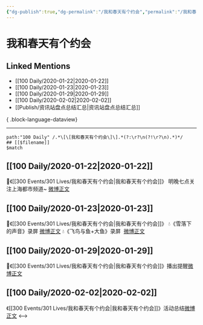 ```yaml
---
{"dg-publish":true,"dg-permalink":"/我和春天有个约会","permalink":"/我和春天有个约会/","created":"2023-04-02T17:20:34.000+08:00","updated":"2023-04-10T16:21:39.000+08:00"}
---
```


# 我和春天有个约会

## Linked Mentions
- [[100 Daily/2020-01-22\|2020-01-22]]
- [[100 Daily/2020-01-23\|2020-01-23]]
- [[100 Daily/2020-01-29\|2020-01-29]]
- [[100 Daily/2020-02-02\|2020-02-02]]
- [[Publish/资讯站盘点总结汇总\|资讯站盘点总结汇总]]

{ .block-language-dataview}

---

```expander
path:"100 Daily" /.*\[\[我和春天有个约会\]\].*(?:\r?\n(?!\r?\n).*)*/
## [[$filename]]
$match
```
## [[100 Daily/2020-01-22\|2020-01-22]]
🌿《[[300 Events/301 Lives/我和春天有个约会\|我和春天有个约会]]》
明晚七点关注上海都市频道~
[微博正文](https://m.weibo.cn/6466290670/4463537961564748)
## [[100 Daily/2020-01-23\|2020-01-23]]
🌠《[[300 Events/301 Lives/我和春天有个约会\|我和春天有个约会]]》
💧《雪落下的声音》录屏 [微博正文](https://m.weibo.cn/6466290670/4463983455165732)
💧《飞鸟与鱼+大鱼》录屏  [微博正文](https://m.weibo.cn/6466290670/4463988786192996)

## [[100 Daily/2020-01-29\|2020-01-29]]
🎵《[[300 Events/301 Lives/我和春天有个约会\|我和春天有个约会]]》播出提醒[微博正文](https://m.weibo.cn/6466290670/4466038764806313)
## [[100 Daily/2020-02-02\|2020-02-02]]
《[[300 Events/301 Lives/我和春天有个约会\|我和春天有个约会]]》活动总结[微博正文](https://m.weibo.cn/6466290670/4467480296873228)
<-->